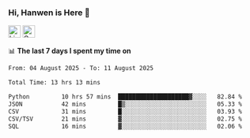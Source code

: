 ### Hi, Hanwen is Here 👋
<p>
	<a href="https://www.linkedin.com/in/liu-hanwen/"><img src="https://img.shields.io/badge/@hanwen-0A66C2?style=flat&logo=LinkedIn&logoColor=white" alt="Linkedin"  height="25px"/></a> 
	<a href="https://scholar.google.com/citations?user=HDF0su0AAAAJ"><img src="https://img.shields.io/badge/scholar-4385FE.svg?&style=plastic&logo=google-scholar&logoColor=white" alt="Google Scholar" height="25px"> </a>
</p>

📊 **The last 7 days I spent my time on** 
<!--START_SECTION:waka-->

```txt
From: 04 August 2025 - To: 11 August 2025

Total Time: 13 hrs 13 mins

Python         10 hrs 57 mins  ████████████████████▓░░░░   82.84 %
JSON           42 mins         █▒░░░░░░░░░░░░░░░░░░░░░░░   05.33 %
CSV            31 mins         █░░░░░░░░░░░░░░░░░░░░░░░░   03.93 %
CSV/TSV        21 mins         ▓░░░░░░░░░░░░░░░░░░░░░░░░   02.75 %
SQL            16 mins         ▓░░░░░░░░░░░░░░░░░░░░░░░░   02.06 %
```

<!--END_SECTION:waka-->


<!--
**david990917/david990917** is a ✨ _special_ ✨ repository because its `README.md` (this file) appears on your GitHub profile.

Here are some ideas to get you started:

- 🔭 I’m currently working on ...
- 🌱 I’m currently learning ...
- 👯 I’m looking to collaborate on ...
- 🤔 I’m looking for help with ...
- 💬 Ask me about ...
- 📫 How to reach me: ...
- 😄 Pronouns: ...
- ⚡ Fun fact: ...
-->
